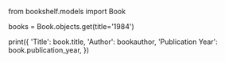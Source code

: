 from bookshelf.models import Book

books = Book.objects.get(title='1984')

print({
    'Title': book.title,
    'Author': bookauthor,
    'Publication Year': book.publication_year,
    })